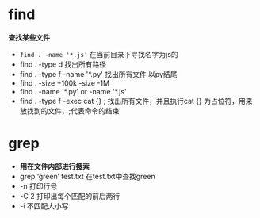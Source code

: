 # find

**查找某些文件**

* `find . -name '*.js'` 在当前目录下寻找名字为js的
* find . -type d 找出所有路径
* find . -type f -name '*.py' 找出所有文件 以py结尾
* find .  -size +100k -size -1M
* find .  -name '*.py' or -name '\*.js'
* find . -type f -exec cat {} \; 找出所有文件，并且执行cat {} 为占位符，用来放找到的文件，\;代表命令的结束

# grep

* **用在文件内部进行搜索**
* grep ‘green’ test.txt 在test.txt中查找green
* -n  打印行号
* -C 2 打印出每个匹配的前后两行
* -i 不匹配大小写